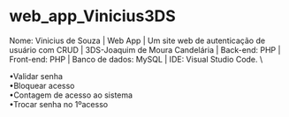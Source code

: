 # web_app_Vinicius3DS
Nome: Vinicius de Souza | Web App | Um site web de autenticação de usuário com CRUD | 3DS-Joaquim de Moura Candelária | Back-end: PHP | Front-end: PHP | Banco de dados: MySQL | IDE: Visual Studio Code.
\

•Validar senha\
•Bloquear acesso\
•Contagem de acesso ao sistema\
•Trocar senha no 1ºacesso
